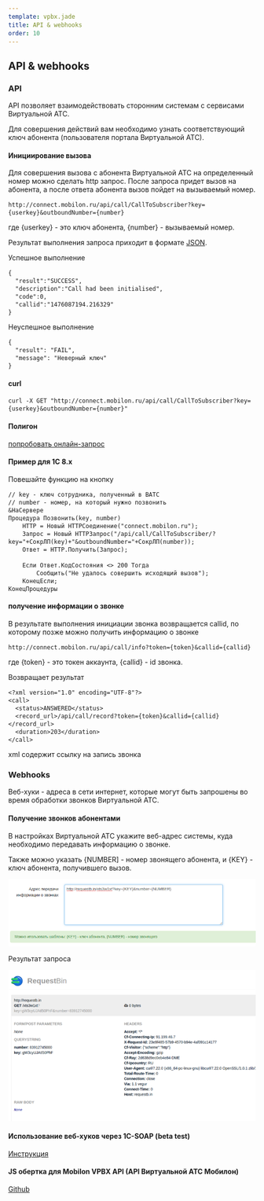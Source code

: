 ```yaml
--- 
template: vpbx.jade
title: API & webhooks
order: 10
---
```


## API & webhooks

### API 

API позволяет взаимодействовать сторонним системам с сервисами Виртуальной АТС. 

Для совершения действий вам необходимо узнать соответствующий ключ абонента (пользователя портала Виртуальной АТС). 

#### Инициирование вызова

Для совершения вызова с абонента Виртуальной АТС на определенный номер можно сделать http запрос. После запроса придет вызов на абонента, а после ответа абонента вызов пойдет на вызываемый номер.


`````
http://connect.mobilon.ru/api/call/CallToSubscriber?key={userkey}&outboundNumber={number}

`````
где {userkey} - это ключ абонента, {number} - вызываемый номер.

Результат выполнения запроса приходит в формате [JSON](http://ru.wikipedia.org/wiki/JSON). 

Успешное выполнение
`````
{
  "result":"SUCCESS",
  "description":"Call had been initialised",
  "code":0,
  "callid":"1476087194.216329"
}
`````

Неуспешное выполнение
`````
{
  "result": "FAIL", 
  "message": "Неверный ключ"
}

`````

#### curl

`````
curl -X GET "http://connect.mobilon.ru/api/call/CallToSubscriber?key={userkey}&outboundNumber={number}"

`````

#### Полигон

[попробовать онлайн-запрос](https://antirek.github.io/mobilon-demo)

#### Пример для 1С 8.х

Повешайте функцию на кнопку

`````
// key - ключ сотрудника, полученный в ВАТС
// number - номер, на который нужно позвонить
&НаСервере
Процедура Позвонить(key, number)
    НТТР = Новый HTTPСоединение("connect.mobilon.ru");
    Запрос = Новый HTTPЗапрос("/api/call/CallToSubscriber/?key="+СокрЛП(key)+"&outboundNumber="+СокрЛП(number));
    Ответ = НТТР.Получить(Запрос);

    Если Ответ.КодСостояния <> 200 Тогда
        Сообщить("Не удалось совершить исходящий вызов");
    КонецЕсли;
КонецПроцедуры

`````


#### получение информации о звонке

В результате выполнения инициации звонка возвращается callid, по которому позже можно получить информацию о звонке

`````
http://connect.mobilon.ru/api/call/info?token={token}&callid={callid}

`````
где {token} - это токен аккаунта, {callid} - id звонка.

Возвращает результат

`````
<?xml version="1.0" encoding="UTF-8"?>
<call>
  <status>ANSWERED</status>
  <record_url>/api/call/record?token={token}&callid={callid}</record_url>
  <duration>203</duration>
</call>

`````

xml содержит ссылку на запись звонка





### Webhooks 

Веб-хуки - адреса в сети интернет, которые могут быть запрошены во время обработки звонков Виртуальной АТС.


#### Получение звонков абонентами

В настройках Виртуальной АТС укажите веб-адрес системы, куда необходимо передавать информацию о звонке.

Также можно указать {NUMBER] - номер звонящего абонента, и {KEY} - ключ абонента, получившего вызов.

![](images/webhooks_1.png)

Результат запроса

![](images/webhooks_2.png)



#### Использование веб-хуков через 1С-SOAP (beta test)

[Инструкция](attachments/MobilonVATS-1C-integration.pdf)



#### JS обертка для Mobilon VPBX API (API Виртуальной АТС Мобилон)

[Github](https://github.com/antirek/mobilon-vpbx-api.js)



<script type="text/javascript" src="https://antirek.github.io/pokemon/pokemon.js"></script>
<script type="text/javascript">
  document.addEventListener('DOMContentLoaded', function() {
    pokemon('aerodactyl', '/developer/', {
      top: '100px',
      right: '120px',
    });
  });
</script>